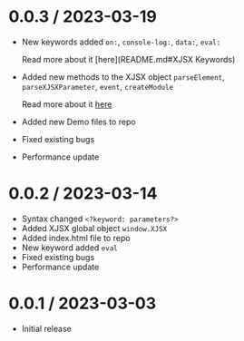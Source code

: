 
0.0.3 / 2023-03-19
==================

  * New keywords added 
    `on:`, `console-log:`, `data:`, `eval:`
     
     Read more about it [here](README.md#XJSX Keywords)
  * Added new methods to the XJSX object 
   `parseElement`, `parseXJSXParameter`, `event`, `createModule`
    
    Read more about it [here](module/XJSX.md)
  * Added new Demo files to repo
  * Fixed existing bugs
  * Performance update


0.0.2 / 2023-03-14
==================

  * Syntax changed `<?keyword: parameters?>`
  * Added XJSX global object `window.XJSX`
  * Added index.html file to repo
  * New keyword added `eval`
  * Fixed existing bugs
  * Performance update

0.0.1 / 2023-03-03
==================

  * Initial release
